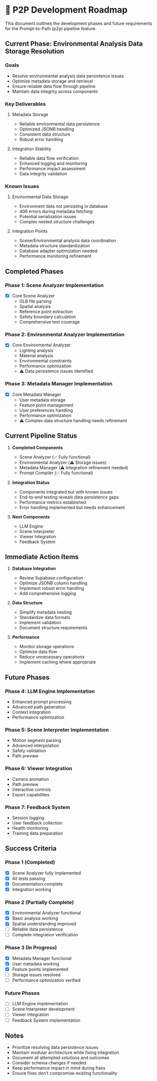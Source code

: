 # 🎯 P2P Development Roadmap

This document outlines the development phases and future requirements for the Prompt-to-Path (p2p) pipeline feature.

## Current Phase: Environmental Analysis Data Storage Resolution

### Goals
- Resolve environmental analysis data persistence issues
- Optimize metadata storage and retrieval
- Ensure reliable data flow through pipeline
- Maintain data integrity across components

### Key Deliverables
1. Metadata Storage
   - Reliable environmental data persistence
   - Optimized JSONB handling
   - Consistent data structure
   - Robust error handling

2. Integration Stability
   - Reliable data flow verification
   - Enhanced logging and monitoring
   - Performance impact assessment
   - Data integrity validation

### Known Issues
1. Environmental Data Storage
   - Environment data not persisting in database
   - 406 errors during metadata fetching
   - Potential serialization issues
   - Complex nested structure challenges

2. Integration Points
   - Scene/Environmental analysis data coordination
   - Metadata structure standardization
   - Database adapter optimization needed
   - Performance monitoring refinement

## Completed Phases

### Phase 1: Scene Analyzer Implementation
- [x] Core Scene Analyzer
  - GLB file parsing
  - Spatial analysis
  - Reference point extraction
  - Safety boundary calculation
  - Comprehensive test coverage

### Phase 2: Environmental Analyzer Implementation
- [x] Core Environmental Analyzer
  - Lighting analysis
  - Material analysis
  - Environmental constraints
  - Performance optimization
  - ⚠️ Data persistence issues identified

### Phase 3: Metadata Manager Implementation
- [x] Core Metadata Manager
  - User metadata storage
  - Feature point management
  - User preferences handling
  - Performance optimization
  - ⚠️ Complex data structure handling needs refinement

## Current Pipeline Status
1. **Completed Components**
   - Scene Analyzer (✅ Fully functional)
   - Environmental Analyzer (⚠️ Storage issues)
   - Metadata Manager (⚠️ Integration refinement needed)
   - Prompt Compiler (✅ Fully functional)

2. **Integration Status**
   - Components integrated but with known issues
   - End-to-end testing reveals data persistence gaps
   - Performance metrics established
   - Error handling implemented but needs enhancement

3. **Next Components**
   - LLM Engine
   - Scene Interpreter
   - Viewer Integration
   - Feedback System

## Immediate Action Items
1. **Database Integration**
   - Review Supabase configuration
   - Optimize JSONB column handling
   - Implement robust error handling
   - Add comprehensive logging

2. **Data Structure**
   - Simplify metadata nesting
   - Standardize data formats
   - Implement validation
   - Document structure requirements

3. **Performance**
   - Monitor storage operations
   - Optimize data flow
   - Reduce unnecessary operations
   - Implement caching where appropriate

## Future Phases

### Phase 4: LLM Engine Implementation
- Enhanced prompt processing
- Advanced path generation
- Context integration
- Performance optimization

### Phase 5: Scene Interpreter Implementation
- Motion segment parsing
- Advanced interpolation
- Safety validation
- Path preview

### Phase 6: Viewer Integration
- Camera animation
- Path preview
- Interactive controls
- Export capabilities

### Phase 7: Feedback System
- Session logging
- User feedback collection
- Health monitoring
- Training data preparation

## Success Criteria

### Phase 1 (Completed)
- [x] Scene Analyzer fully implemented
- [x] All tests passing
- [x] Documentation complete
- [x] Integration working

### Phase 2 (Partially Complete)
- [x] Environmental Analyzer functional
- [x] Basic analysis working
- [x] Spatial understanding improved
- [ ] Reliable data persistence
- [ ] Complete integration verification

### Phase 3 (In Progress)
- [x] Metadata Manager functional
- [x] User metadata working
- [x] Feature points implemented
- [ ] Storage issues resolved
- [ ] Performance optimization verified

### Future Phases
- [ ] LLM Engine implementation
- [ ] Scene Interpreter development
- [ ] Viewer Integration
- [ ] Feedback System implementation

## Notes
- Prioritize resolving data persistence issues
- Maintain modular architecture while fixing integration
- Document all attempted solutions and outcomes
- Consider schema changes if needed
- Keep performance impact in mind during fixes
- Ensure fixes don't compromise existing functionality 